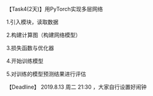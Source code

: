 【Task4(2天)】用PyTorch实现多层网络 

1.引入模块，读取数据 

2.构建计算图（构建网络模型）

3.损失函数与优化器

4.开始训练模型

5.对训练的模型预测结果进行评估

【Deadline】
2019.8.13 周二 21:30 ，大家自行设置好闹钟
